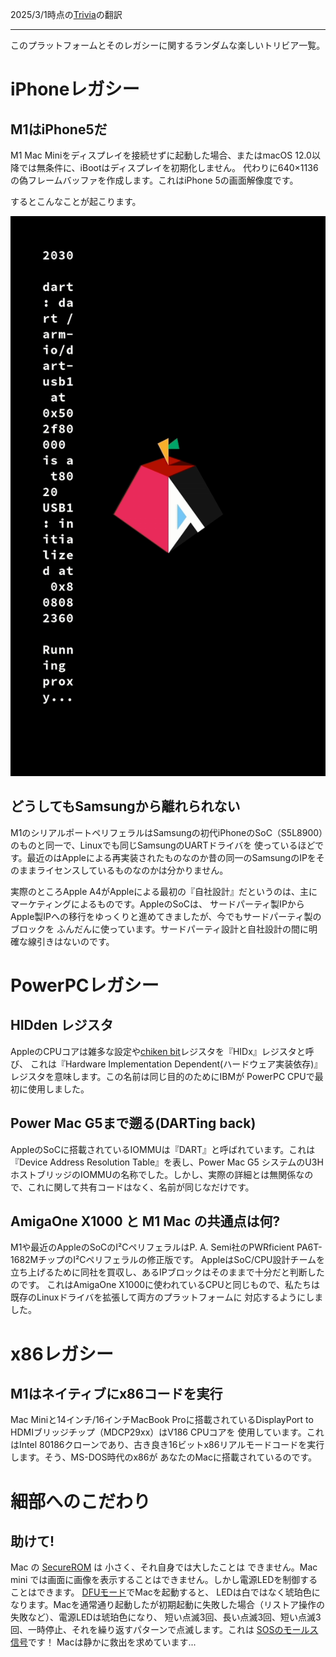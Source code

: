 2025/3/1時点の[Trivia](https://github.com/AsahiLinux/docs/blob/main/docs/Trivia.md)の翻訳

---
このプラットフォームとそのレガシーに関するランダムな楽しいトリビア一覧。

# iPhoneレガシー
## M1はiPhone5だ
M1 Mac Miniをディスプレイを接続せずに起動した場合、またはmacOS 12.0以降では無条件に、iBootはディスプレイを初期化しません。
代わりに640×1136の偽フレームバッファを作成します。これはiPhone 5の画面解像度です。

するとこんなことが起こります。

![Framebuffer](https://github.com/AsahiLinux/docs/blob/main/docs/assets/m1_iphone_5_fb.png)

## どうしてもSamsungから離れられない
M1のシリアルポートペリフェラルはSamsungの初代iPhoneのSoC（S5L8900）のものと同一で、Linuxでも同じSamsungのUARTドライバを
使っているほどです。最近のはAppleによる再実装されたものなのか昔の同一のSamsungのIPをそのままライセンスしているものなのかは分かりません。

実際のところApple A4がAppleによる最初の『自社設計』だというのは、主にマーケティングによるものです。AppleのSoCは、
サードパーティ製IPからApple製IPへの移行をゆっくりと進めてきましたが、今でもサードパーティ製のブロックを
ふんだんに使っています。サードパーティ設計と自社設計の間に明確な線引きはないのです。

# PowerPCレガシー

## HIDden レジスタ
AppleのCPUコアは雑多な設定や[chiken bit](https://en.wiktionary.org/wiki/chicken_bit)レジスタを『HIDx』レジスタと呼び、
これは『Hardware Implementation Dependent(ハードウェア実装依存)』レジスタを意味します。この名前は同じ目的のためにIBMが
PowerPC CPUで最初に使用しました。

## Power Mac G5まで遡る(DARTing back)
AppleのSoCに搭載されているIOMMUは『DART』と呼ばれています。これは『Device Address Resolution Table』を表し、Power Mac G5
システムのU3HホストブリッジのIOMMUの名称でした。しかし、実際の詳細とは無関係なので、これに関して共有コードはなく、名前が同じなだけです。

## AmigaOne X1000 と M1 Mac の共通点は何?

M1や最近のAppleのSoCのI²CペリフェラルはP. A. Semi社のPWRficient PA6T-1682MチップのI²Cペリフェラルの修正版です。
AppleはSoC/CPU設計チームを立ち上げるために同社を買収し、あるIPブロックはそのままで十分だと判断したのです。
これはAmigaOne X1000に使われているCPUと同じもので、私たちは既存のLinuxドライバを拡張して両方のプラットフォームに
対応するようにしました。

# x86レガシー

## M1はネイティブにx86コードを実行
Mac Miniと14インチ/16インチMacBook Proに搭載されているDisplayPort to HDMIブリッジチップ（MDCP29xx）はV186 CPUコアを
使用しています。これはIntel 80186クローンであり、古き良き16ビットx86リアルモードコードを実行します。そう、MS-DOS時代のx86が
あなたのMacに搭載されているのです。

# 細部へのこだわり

## 助けて!
Mac の [SecureROM](SW-Boot.md#stage-0-securerom) は
小さく、それ自身では大したことは
できません。Mac mini では画面に画像を表示することはできません。しかし電源LEDを制御することはできます。
[DFUモード](Glossary.md#d)でMacを起動すると、
LEDは白ではなく琥珀色になります。Macを通常通り起動したが初期起動に失敗した場合（リストア操作の失敗など）、電源LEDは琥珀色になり、
短い点滅3回、長い点滅3回、短い点滅3回、一時停止、それを繰り返すパターンで点滅します。これは
[SOSのモールス信号](https://en.wikipedia.org/wiki/Morse_code#Applications_for_the_general_public)です！
Macは静かに救出を求めています...
